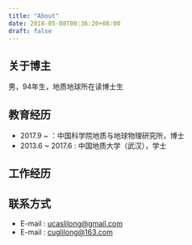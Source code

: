 ```yaml
---
title: "About"
date: 2018-05-08T00:36:20+08:00
draft: false
---
```

## 关于博主
男，94年生，地质地球所在读博士生

## 教育经历
- 2017.9 ~ ：中国科学院地质与地球物理研究所，博士
- 2013.6 ~ 2017.6 : 中国地质大学（武汉），学士

## 工作经历

## 联系方式
- E-mail : ucaslilong@gmail.com
- E-mail : cuglilong@163.com
